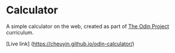 # Calculator

A simple calculator on the web, created as part of [The Odin Project](https://www.theodinproject.com/lessons/foundations-calculator) curriculum.

[Live link] (https://cheuyin.github.io/odin-calculator/)
